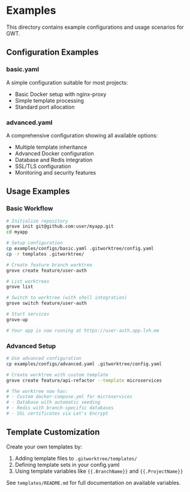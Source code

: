 # Examples

This directory contains example configurations and usage scenarios for GWT.

## Configuration Examples

### basic.yaml
A simple configuration suitable for most projects:
- Basic Docker setup with nginx-proxy
- Simple template processing
- Standard port allocation

### advanced.yaml
A comprehensive configuration showing all available options:
- Multiple template inheritance
- Advanced Docker configuration
- Database and Redis integration
- SSL/TLS configuration
- Monitoring and security features

## Usage Examples

### Basic Workflow

```bash
# Initialize repository
grove init git@github.com:user/myapp.git
cd myapp

# Setup configuration
cp examples/configs/basic.yaml .gitworktree/config.yaml
cp -r templates .gitworktree/

# Create feature branch worktree
grove create feature/user-auth

# List worktrees
grove list

# Switch to worktree (with shell integration)
grove switch feature/user-auth

# Start services
grove-up

# Your app is now running at https://user-auth.app.lvh.me
```

### Advanced Setup

```bash
# Use advanced configuration
cp examples/configs/advanced.yaml .gitworktree/config.yaml

# Create worktree with custom template
grove create feature/api-refactor --template microservices

# The worktree now has:
# - Custom docker-compose.yml for microservices
# - Database with automatic seeding
# - Redis with branch-specific databases
# - SSL certificates via Let's Encrypt
```

## Template Customization

Create your own templates by:

1. Adding template files to `.gitworktree/templates/`
2. Defining template sets in your config.yaml
3. Using template variables like `{{.BranchName}}` and `{{.ProjectName}}`

See `templates/README.md` for full documentation on available variables.